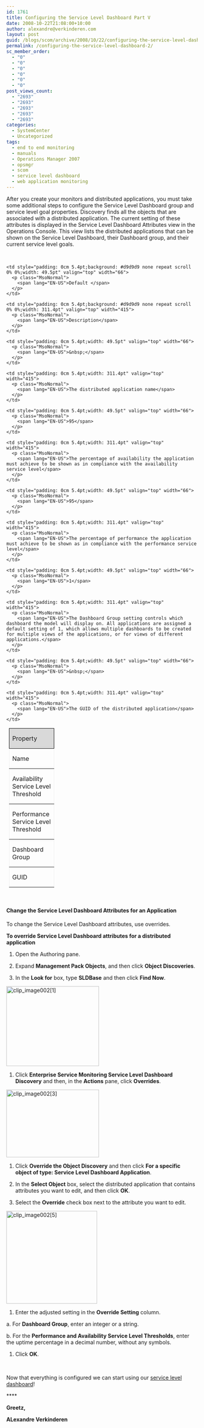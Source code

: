 ```yaml
---
id: 1761
title: Configuring the Service Level Dashboard Part V
date: 2008-10-22T21:08:00+10:00
author: alexandre@verkinderen.com
layout: post
guid: /blogs/scom/archive/2008/10/22/configuring-the-service-level-dashboard.aspx
permalink: /configuring-the-service-level-dashboard-2/
sc_member_order:
  - "0"
  - "0"
  - "0"
  - "0"
  - "0"
  - "0"
post_views_count:
  - "2693"
  - "2693"
  - "2693"
  - "2693"
  - "2693"
categories:
  - SystemCenter
  - Uncategorized
tags:
  - end to end monitoring
  - manuals
  - Operations Manager 2007
  - opsmgr
  - scom
  - service level dashboard
  - web application monitoring
---
```

After you create your monitors and distributed applications, you must take some additional steps to configure the Service Level Dashboard group and service level goal properties. Discovery finds all the objects that are associated with a distributed application. The current setting of these attributes is displayed in the Service Level Dashboard Attributes view in the Operations Console. This view lists the distributed applications that can be shown on the Service Level Dashboard, their Dashboard group, and their current service level goals.

&nbsp;

<table class="MsoNormalTable" style="border-right: medium none;border-top: medium none;margin-left: 5.4pt;border-left: medium none;border-bottom: medium none;border-collapse: collapse" border="1" cellpadding="0" cellspacing="0">
  <tr>
    <td style="border: 1pt solid windowtext;padding: 0cm 5.4pt;background: #d9d9d9 none repeat scroll 0% 0%;width: 76.5pt" valign="top" width="102">
      <p class="MsoNormal">
        <span lang="EN-US">Property </span>
      </p>
    </td>
    
    <td style="padding: 0cm 5.4pt;background: #d9d9d9 none repeat scroll 0% 0%;width: 49.5pt" valign="top" width="66">
      <p class="MsoNormal">
        <span lang="EN-US">Default </span>
      </p>
    </td>
    
    <td style="padding: 0cm 5.4pt;background: #d9d9d9 none repeat scroll 0% 0%;width: 311.4pt" valign="top" width="415">
      <p class="MsoNormal">
        <span lang="EN-US">Description</span>
      </p>
    </td>
  </tr>
  
  <tr>
    <td style="padding: 0cm 5.4pt;width: 76.5pt" valign="top" width="102">
      <p class="MsoNormal">
        <span lang="EN-US">Name</span>
      </p>
    </td>
    
    <td style="padding: 0cm 5.4pt;width: 49.5pt" valign="top" width="66">
      <p class="MsoNormal">
        <span lang="EN-US">&nbsp;</span>
      </p>
    </td>
    
    <td style="padding: 0cm 5.4pt;width: 311.4pt" valign="top" width="415">
      <p class="MsoNormal">
        <span lang="EN-US">The distributed application name</span>
      </p>
    </td>
  </tr>
  
  <tr>
    <td style="padding: 0cm 5.4pt;width: 76.5pt" valign="top" width="102">
      <p class="MsoNormal">
        <span lang="EN-US">Availability Service Level Threshold</span>
      </p>
    </td>
    
    <td style="padding: 0cm 5.4pt;width: 49.5pt" valign="top" width="66">
      <p class="MsoNormal">
        <span lang="EN-US">95</span>
      </p>
    </td>
    
    <td style="padding: 0cm 5.4pt;width: 311.4pt" valign="top" width="415">
      <p class="MsoNormal">
        <span lang="EN-US">The percentage of availability the application must achieve to be shown as in compliance with the availability service level</span>
      </p>
    </td>
  </tr>
  
  <tr>
    <td style="padding: 0cm 5.4pt;width: 76.5pt" valign="top" width="102">
      <p class="MsoNormal">
        <span lang="EN-US">Performance Service Level Threshold</span>
      </p>
    </td>
    
    <td style="padding: 0cm 5.4pt;width: 49.5pt" valign="top" width="66">
      <p class="MsoNormal">
        <span lang="EN-US">95</span>
      </p>
    </td>
    
    <td style="padding: 0cm 5.4pt;width: 311.4pt" valign="top" width="415">
      <p class="MsoNormal">
        <span lang="EN-US">The percentage of performance the application must achieve to be shown as in compliance with the performance service level</span>
      </p>
    </td>
  </tr>
  
  <tr>
    <td style="padding: 0cm 5.4pt;width: 76.5pt" valign="top" width="102">
      <p class="MsoNormal">
        <span lang="EN-US">Dashboard Group</span>
      </p>
    </td>
    
    <td style="padding: 0cm 5.4pt;width: 49.5pt" valign="top" width="66">
      <p class="MsoNormal">
        <span lang="EN-US">1</span>
      </p>
    </td>
    
    <td style="padding: 0cm 5.4pt;width: 311.4pt" valign="top" width="415">
      <p class="MsoNormal">
        <span lang="EN-US">The Dashboard Group setting controls which dashboard the model will display on. All applications are assigned a default setting of 1, which allows multiple dashboards to be created for multiple views of the applications, or for views of different applications.</span>
      </p>
    </td>
  </tr>
  
  <tr>
    <td style="padding: 0cm 5.4pt;width: 76.5pt" valign="top" width="102">
      <p class="MsoNormal">
        <span lang="EN-US">GUID</span>
      </p>
    </td>
    
    <td style="padding: 0cm 5.4pt;width: 49.5pt" valign="top" width="66">
      <p class="MsoNormal">
        <span lang="EN-US">&nbsp;</span>
      </p>
    </td>
    
    <td style="padding: 0cm 5.4pt;width: 311.4pt" valign="top" width="415">
      <p class="MsoNormal">
        <span lang="EN-US">The GUID of the distributed application</span>
      </p>
    </td>
  </tr>
</table>

&nbsp;

#### <a name="_Toc206825607">Change the Service Level Dashboard Attributes for an Application</a>

To change the Service Level Dashboard attributes, use overrides.

**To override Service Level Dashboard attributes for a distributed application**

  1. Open the Authoring pane.</p> 
  2. Expand **Management Pack Objects**, and then click **Object Discoveries**.

  3. In the **Look for** box, type **SLDBase** and then click **Find Now**.

[<img style="border-right: 0px;border-top: 0px;border-left: 0px;border-bottom: 0px" alt="clip_image002[1]" src="http://scug.be/scom/files/2012/06/clip_image002[1_5D005F00_thumb_5018F38C.jpg" width="244" border="0" height="210" />](http://scug.be/scom/files/2012/06/clip_image002[1_5D005F00_37F58931.jpg)

  1. Click **Enterprise Service Monitoring Service Level Dashboard Discovery** and then, in the **Actions** pane, click **Overrides**. 

[<img style="border-right: 0px;border-top: 0px;border-left: 0px;border-bottom: 0px" alt="clip_image002[3]" src="http://scug.be/scom/files/2012/06/clip_image002[3_5D005F00_thumb_1F363C21.jpg" width="244" border="0" height="178" />](http://scug.be/scom/files/2012/06/clip_image002[3_5D005F00_41DA7A9C.jpg)

  1. Click **Override the Object Discovery** and then click **For a specific object of type: Service Level Dashboard Application**.</p> 
  2. In the **Select Object** box, select the distributed application that contains attributes you want to edit, and then click **OK**.

  3. Select the **Override** check box next to the attribute you want to edit.

[<img style="border-right: 0px;border-top: 0px;border-left: 0px;border-bottom: 0px" alt="clip_image002[5]" src="http://scug.be/scom/files/2012/06/clip_image002[5_5D005F00_thumb_04F5D2FD.jpg" width="239" border="0" height="244" />](http://scug.be/scom/files/2012/06/clip_image002[5_5D005F00_6CD268A1.jpg)

  1. Enter the adjusted setting in the **Override Setting** column. 

a. For **Dashboard Group**, enter an integer or a string.

b. For the **Performance and Availability Service Level Thresholds**, enter the uptime percentage in a decimal number, without any symbols.

  1. Click **OK**. 

&nbsp;

Now that everything is configured we can start using our [service level dashboard](/blogs/scom/archive/2008/10/22/service-level-dashboard-part-vi.aspx)!

****&nbsp;

**Greetz,**

**ALexandre Verkinderen**
